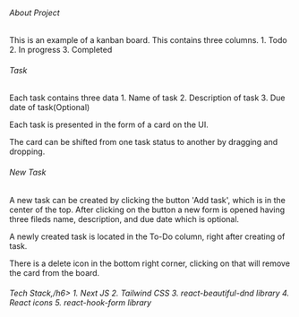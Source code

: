 
 <h6>About Project</h6>
 This is an example of a kanban board. 
 This contains three columns.
  1. Todo
  2. In progress
  3. Completed

<h6>Task </h6>
Each task contains three data
  1. Name of task
  2. Description of task
  3. Due date of task(Optional)

Each task is presented in the form of a card on the UI.

The card can be shifted from one task status to another by dragging and dropping.

<h6>New Task</h6>
A new task can be created by clicking the button 'Add task', which is in the center of the top. After clicking on the button a new form is opened having three fileds name, description, and due date which is optional.

A newly created task is located in the To-Do column, right after creating of task.

There is a delete icon in the bottom right corner, clicking on that will remove the card from the board.

<h6>Tech Stack,/h6>
1. Next JS
2. Tailwind CSS
3. react-beautiful-dnd library
4. React icons
5. react-hook-form library

